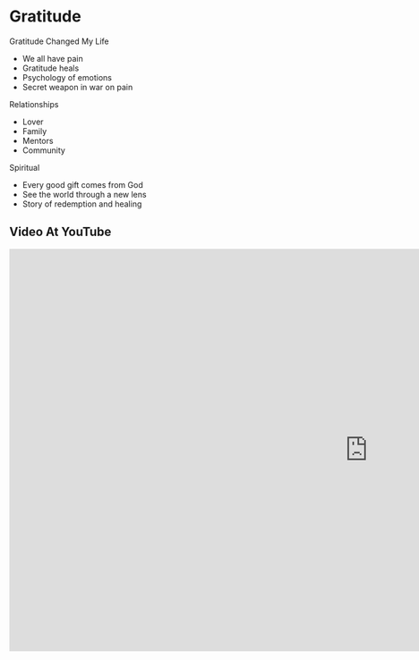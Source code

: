 # Gratitude

Gratitude Changed My Life

- We all have pain
- Gratitude heals
- Psychology of emotions
- Secret weapon in war on pain

Relationships

- Lover
- Family
- Mentors
- Community

Spiritual

- Every good gift comes from God
- See the world through a new lens
- Story of redemption and healing


## Video At YouTube

<iframe width="1280" height="720" 
src="https://www.youtube.com/embed/G1pekXOz6Cw?list=PLAaj4BvOaalGImuHCtoCrQEihIrMXLc-w" 
title="Gratitude" frameborder="0" 
allow="accelerometer; autoplay; clipboard-write; encrypted-media; gyroscope; picture-in-picture" 
allowfullscreen>
</iframe>

